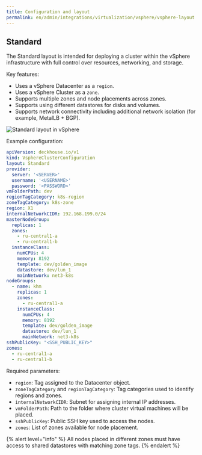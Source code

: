 ```yaml
---
title: Configuration and layout
permalink: en/admin/integrations/virtualization/vsphere/vsphere-layout.html
---
```


## Standard

The Standard layout is intended for deploying a cluster within the vSphere infrastructure
with full control over resources, networking, and storage.

Key features:

- Uses a vSphere Datacenter as a `region`.
- Uses a vSphere Cluster as a `zone`.
- Supports multiple zones and node placements across zones.
- Supports using different datastores for disks and volumes.
- Supports network connectivity including additional network isolation (for example, MetalLB + BGP).

![Standard layout in vSphere](../../../../images/cloud-provider-vsphere/vsphere-standard.png)
<!--- Source: https://www.figma.com/design/T3ycFB7P6vZIL359UJAm7g/%D0%98%D0%BA%D0%BE%D0%BD%D0%BA%D0%B8-%D0%B8-%D1%81%D1%85%D0%B5%D0%BC%D1%8B?node-id=995-11345&t=Qb5yyWumzPiTBtfL-0 --->

Example configuration:

```yaml
apiVersion: deckhouse.io/v1
kind: VsphereClusterConfiguration
layout: Standard
provider:
  server: '<SERVER>'
  username: '<USERNAME>'
  password: '<PASSWORD>'
vmFolderPath: dev
regionTagCategory: k8s-region
zoneTagCategory: k8s-zone
region: X1
internalNetworkCIDR: 192.168.199.0/24
masterNodeGroup:
  replicas: 1
  zones:
    - ru-central1-a
    - ru-central1-b
  instanceClass:
    numCPUs: 4
    memory: 8192
    template: dev/golden_image
    datastore: dev/lun_1
    mainNetwork: net3-k8s
nodeGroups:
  - name: khm
    replicas: 1
    zones:
      - ru-central1-a
    instanceClass:
      numCPUs: 4
      memory: 8192
      template: dev/golden_image
      datastore: dev/lun_1
      mainNetwork: net3-k8s
sshPublicKey: "<SSH_PUBLIC_KEY>"
zones:
  - ru-central1-a
  - ru-central1-b
```

Required parameters:

- `region`: Tag assigned to the Datacenter object.
- `zoneTagCategory` and `regionTagCategory`: Tag categories used to identify regions and zones.
- `internalNetworkCIDR`: Subnet for assigning internal IP addresses.
- `vmFolderPath`: Path to the folder where cluster virtual machines will be placed.
- `sshPublicKey`: Public SSH key used to access the nodes.
- `zones`: List of zones available for node placement.

{% alert level="info" %}
All nodes placed in different zones must have access to shared datastores with matching zone tags.
{% endalert %}
